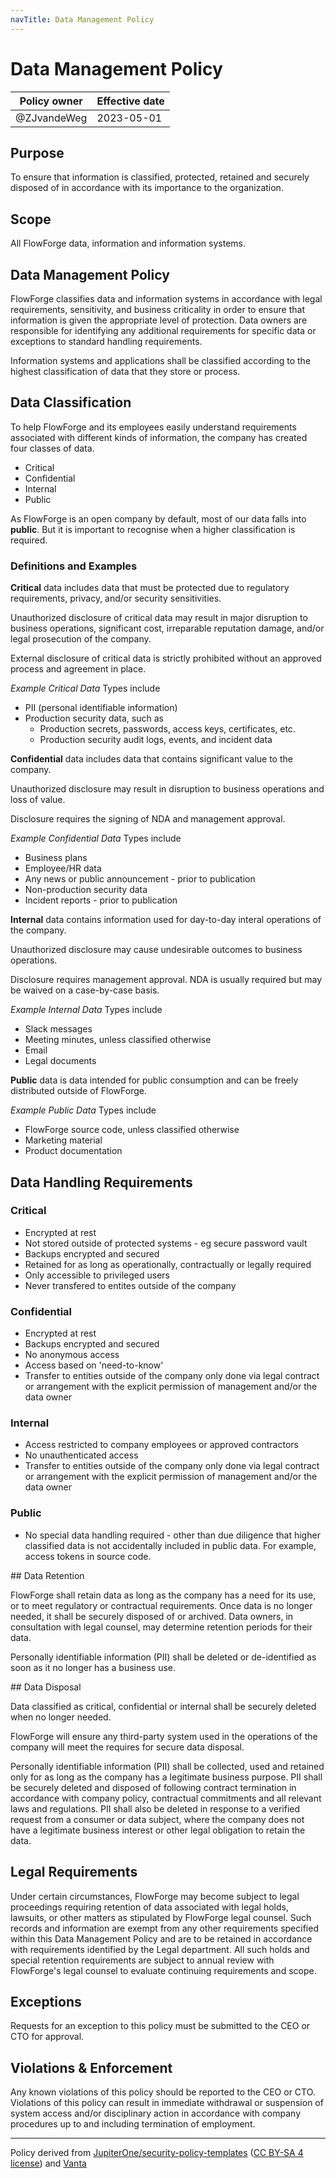 ```yaml
---
navTitle: Data Management Policy
---
```


# Data Management Policy

| Policy owner   | Effective date |
| -------------- | -------------- |
| @ZJvandeWeg    | 2023-05-01     |

## Purpose

To ensure that information is classified, protected, retained and securely
disposed of in accordance with its importance to the organization.

## Scope 

All FlowForge data, information and information systems.

## Data Management Policy

FlowForge classifies data and information systems in accordance with legal
requirements, sensitivity, and business criticality in order to ensure that
information is given the appropriate level of protection. Data owners are
responsible for identifying any additional requirements for specific data or
exceptions to standard handling requirements.

Information systems and applications shall be classified according to the highest
classification of data that they store or process.

## Data Classification 

To help FlowForge and its employees easily understand requirements associated
with different kinds of information, the company has created four classes of data.

 - Critical
 - Confidential
 - Internal
 - Public

As FlowForge is an open company by default, most of our data falls into **public**.
But it is important to recognise when a higher classification is required.

### Definitions and Examples

**Critical** data includes data that must be protected due to regulatory
requirements, privacy, and/or security sensitivities.

Unauthorized disclosure of critical data may result in major disruption to
business operations, significant cost, irreparable reputation damage, and/or
legal prosecution of the company.

External disclosure of critical data is strictly prohibited without an approved
process and agreement in place.

*Example Critical Data* Types include

 - PII (personal identifiable information)
 - Production security data, such as
    - Production secrets, passwords, access keys, certificates, etc.
    - Production security audit logs, events, and incident data

**Confidential** data includes data that contains significant value to the company.

Unauthorized disclosure may result in disruption to business operations and loss of value.

Disclosure requires the signing of NDA and management approval.

*Example Confidential Data* Types include

 - Business plans
 - Employee/HR data
 - Any news or public announcement - prior to publication
 - Non-production security data
 - Incident reports - prior to publication

**Internal** data contains information used for day-to-day interal operations of
the company.

Unauthorized disclosure may cause undesirable outcomes to business operations.

Disclosure requires management approval. NDA is usually required but may be
waived on a case-by-case basis.

*Example Internal Data* Types include

 - Slack messages
 - Meeting minutes, unless classified otherwise
 - Email
 - Legal documents

**Public** data is data intended for public consumption and can be freely distributed
outside of FlowForge.

*Example Public Data* Types include

 - FlowForge source code, unless classified otherwise
 - Marketing material
 - Product documentation

## Data Handling Requirements

### Critical

 - Encrypted at rest
 - Not stored outside of protected systems - eg secure password vault
 - Backups encrypted and secured
 - Retained for as long as operationally, contractually or legally required
 - Only accessible to privileged users
 - Never transfered to entites outside of the company

### Confidential

 - Encrypted at rest
 - Backups encrypted and secured
 - No anonymous access
 - Access based on 'need-to-know'
 - Transfer to entities outside of the company only done via legal contract or
   arrangement with the explicit permission of management and/or the data owner

### Internal

 - Access restricted to company employees or approved contractors
 - No unauthenticated access
 - Transfer to entities outside of the company only done via legal contract or
   arrangement with the explicit permission of management and/or the data owner

### Public

 - No special data handling required - other than due diligence that higher
   classified data is not accidentally included in public data. For example, access
   tokens in source code.

## Data Retention

FlowForge shall retain data as long as the company has a need for its use, or to
meet regulatory or contractual requirements. Once data is no longer needed, it
shall be securely disposed of or archived. Data owners, in consultation with
legal counsel, may determine retention periods for their data.

Personally identifiable information (PII) shall be deleted or de-identified as
soon as it no longer has a business use.

## Data Disposal

Data classified as critical, confidential or internal shall be securely deleted
when no longer needed.

FlowForge will ensure any third-party system used in the operations of the company
will meet the requires for secure data disposal.

Personally identifiable information (PII) shall be collected, used and retained
only for as long as the company has a legitimate business purpose. PII shall be
securely deleted and disposed of following contract termination in accordance
with company policy, contractual commitments and all relevant laws and regulations.
PII shall also be deleted in response to a verified request from a consumer or
data subject, where the company does not have a legitimate business interest or
other legal obligation to retain the data.

## Legal Requirements

Under certain circumstances, FlowForge may become subject to legal proceedings
requiring retention of data associated with legal holds, lawsuits, or other
matters as stipulated by FlowForge legal counsel. Such records and information
are exempt from any other requirements specified within this Data Management Policy
and are to be retained in accordance with requirements identified by the Legal
department. All such holds and special retention requirements are subject to
annual review with FlowForge's legal counsel to evaluate continuing requirements
and scope.

## Exceptions

Requests for an exception to this policy must be submitted to the CEO or CTO for
approval.

## Violations & Enforcement

Any known violations of this policy should be reported to the CEO or CTO.
Violations of this policy can result in immediate withdrawal or suspension of
system access and/or disciplinary action in accordance with company procedures
up to and including termination of employment.

--- 
Policy derived from [JupiterOne/security-policy-templates](https://github.com/JupiterOne/security-policy-templates) ([CC BY-SA 4 license](https://creativecommons.org/licenses/by-sa/4.0/)) and [Vanta](https://vanta.com)
